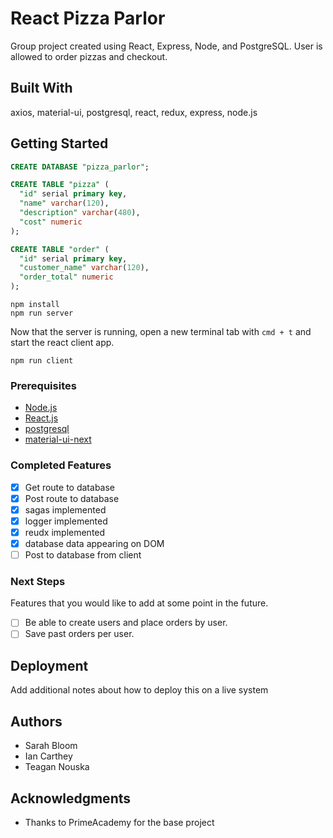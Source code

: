 # React Pizza Parlor

Group project created using React, Express, Node, and PostgreSQL. User is allowed to order pizzas and checkout.

## Built With

axios, material-ui, postgresql, react, redux, express, node.js

## Getting Started

```sql
CREATE DATABASE "pizza_parlor";

CREATE TABLE "pizza" (
  "id" serial primary key,
  "name" varchar(120),
  "description" varchar(480),
  "cost" numeric
);

CREATE TABLE "order" (
  "id" serial primary key,
  "customer_name" varchar(120),
  "order_total" numeric
);
```

```
npm install
npm run server
```

Now that the server is running, open a new terminal tab with `cmd + t` and start the react client app.

```
npm run client
```

### Prerequisites

- [Node.js](https://nodejs.org/en/)
- [React.js](https://reactjs.org/)
- [postgresql](https://www.postgresql.org/docs/)
- [material-ui-next](https://material-ui-next.com/)


### Completed Features

- [x] Get route to database
- [x] Post route to database
- [x] sagas implemented
- [x] logger implemented
- [x] reudx implemented
- [x] database data appearing on DOM
- [ ] Post to database from client

### Next Steps

Features that you would like to add at some point in the future.

- [ ] Be able to create users and place orders by user.
- [ ] Save past orders per user.

## Deployment

Add additional notes about how to deploy this on a live system

## Authors

* Sarah Bloom
* Ian Carthey
* Teagan Nouska


## Acknowledgments

* Thanks to PrimeAcademy for the base project
